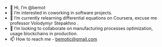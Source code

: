 - 👋 Hi, I’m @bemot
- 👀 I’m interested in coworking in software projects.
- 🌱 I’m currently relearning differential equations on Coursera, excuse me professor Volodymyr Stepakhno .
- 💞️ I’m looking to collaborate on manufacturing processes optimization, usage blockchains in production.
- 📫 How to reach me - bemotic@gmail.com

<!---
bemot/bemot is a ✨ special ✨ repository because its `README.md` (this file) appears on your GitHub profile.
You can click the Preview link to take a look at your changes.
--->
